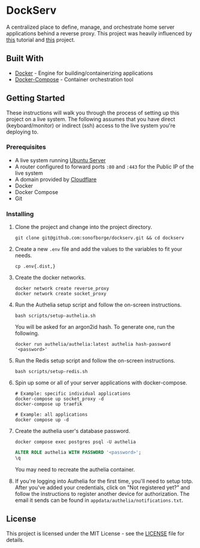 # DockServ

A centralized place to define, manage, and orchestrate home server applications behind a reverse proxy.
This project was heavily
influenced by
[this](https://www.smarthomebeginner.com/traefik-2-docker-tutorial/)
tutorial and
[this](https://github.com/htpcBeginner/docker-traefik)
project.

## Built With

*   [Docker](https://docs.docker.com/get-docker/) - Engine for building/containerizing applications
*   [Docker-Compose](https://docs.docker.com/compose/install/) - Container orchestration tool

## Getting Started

These instructions will walk you through the process of setting up this project on a live system.
The following assumes that you have direct (keyboard/monitor) or indirect (ssh) access to the live system you're 
deploying to.

### Prerequisites

*   A live system running [Ubuntu Server](https://ubuntu.com/download/server)
*   A router configured to forward ports `:80` and `:443` for the Public IP of the live system
*   A domain provided by [Cloudflare](https://www.cloudflare.com)
*   Docker
*   Docker Compose
*   Git

### Installing

1.  Clone the project and change into the project directory.

    ```shell
    git clone git@github.com:sonofborge/dockserv.git && cd dockserv
    ```

2.  Create a new `.env` file and add the values to the variables to fit your needs.

    ```shell
    cp .env{.dist,}
    ```

3.  Create the docker networks.

    ```shell
    docker network create reverse_proxy
    docker network create socket_proxy
    ```

4.  Run the Authelia setup script and follow the on-screen instructions.

    ```shell
    bash scripts/setup-authelia.sh
    ```
   
    You will be asked for an argon2id hash. To generate one, run the following.

    ```shell
    docker run authelia/authelia:latest authelia hash-password '<password>'
    ```

5.  Run the Redis setup script and follow the on-screen instructions.

    ```shell
    bash scripts/setup-redis.sh
    ```

6.  Spin up some or all of your server applications with docker-compose.

    ```shell
    # Example: specific individual applications
    docker-compose up socket_proxy -d
    docker-compose up traefik
    ```

    ```shell
    # Example: all applications
    docker compose up -d
    ```

7.  Create the authelia user's database password.

    ```shell
    docker compose exec postgres psql -U authelia
    ```
    ```sql
    ALTER ROLE authelia WITH PASSWORD '<password>';
    \q
    ```

    You may need to recreate the authelia container.

8.  If you're logging into Authelia for the first time, you'll need to setup totp.
    After you've added your credentials, click on "Not registered yet?" and follow the instructions to register another
    device for authorization.
    The email it sends can be found in `appdata/authelia/notifications.txt`.
    

## License

This project is licensed under the MIT License - see the [LICENSE](./LICENSE) file for details.
